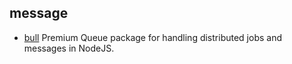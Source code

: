 ## message

- [bull](https://github.com/OptimalBits/bull) Premium Queue package for handling distributed jobs and messages in NodeJS.